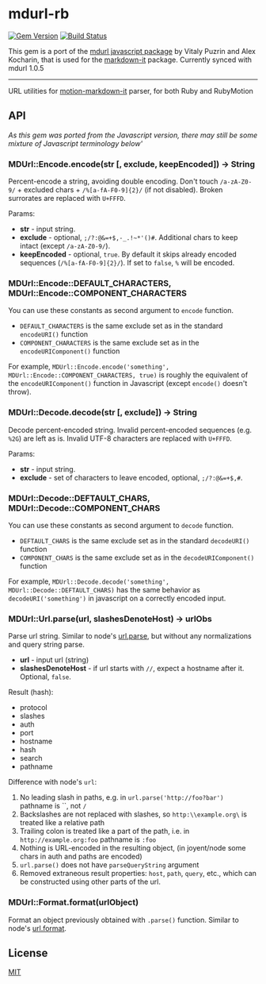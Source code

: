 # mdurl-rb

[![Gem Version](https://badge.fury.io/rb/mdurl-rb.svg)](http://badge.fury.io/rb/mdurl-rb)
[![Build Status](https://travis-ci.org/digitalmoksha/mdurl-rb.svg?branch=master)](https://travis-ci.org/digitalmoksha/mdurl-rb)

This gem is a port of the [mdurl javascript package](https://github.com/markdown-it/mdurl) by Vitaly Puzrin and Alex Kocharin, that is used for the [markdown-it](https://github.com/markdown-it/markdown-it) package.  Currently synced with mdurl 1.0.5

---

URL utilities for [motion-markdown-it](https://github.com/digitalmoksha/motion-markdown-it) parser, for both Ruby and RubyMotion

## API

_As this gem was ported from the Javascript version, there may still be some mixture of Javascript terminology below'_

### MDUrl::Encode.encode(str [, exclude, keepEncoded]) -> String

Percent-encode a string, avoiding double encoding. Don't touch `/a-zA-Z0-9/` +
excluded chars + `/%[a-fA-F0-9]{2}/` (if not disabled). Broken surrorates are
replaced with `U+FFFD`.

Params:

- __str__ - input string.
- __exclude__ - optional, `;/?:@&=+$,-_.!~*'()#`. Additional chars to keep intact
  (except `/a-zA-Z0-9/`).
- __keepEncoded__ - optional, `true`. By default it skips already encoded sequences
  (`/%[a-fA-F0-9]{2}/`). If set to `false`, `%` will be encoded.


### MDUrl::Encode::DEFAULT_CHARACTERS, MDUrl::Encode::COMPONENT_CHARACTERS

You can use these constants as second argument to `encode` function.

 - `DEFAULT_CHARACTERS` is the same exclude set as in the standard `encodeURI()` function
 - `COMPONENT_CHARACTERS` is the same exclude set as in the `encodeURIComponent()` function

For example, `MDUrl::Encode.encode('something', MDUrl::Encode::COMPONENT_CHARACTERS, true)` is roughly the equivalent of
the `encodeURIComponent()` function in Javascript (except `encode()` doesn't throw).


### MDUrl::Decode.decode(str [, exclude]) -> String

Decode percent-encoded string. Invalid percent-encoded sequences (e.g. `%2G`)
are left as is. Invalid UTF-8 characters are replaced with `U+FFFD`.


Params:

- __str__ - input string.
- __exclude__ - set of characters to leave encoded, optional, `;/?:@&=+$,#`.


### MDUrl::Decode::DEFTAULT_CHARS, MDUrl::Decode::COMPONENT_CHARS

You can use these constants as second argument to `decode` function.

 - `DEFTAULT_CHARS` is the same exclude set as in the standard `decodeURI()` function
 - `COMPONENT_CHARS` is the same exclude set as in the `decodeURIComponent()` function

For example, `MDUrl::Decode.decode('something', MDUrl::Decode::DEFTAULT_CHARS)` has the same behavior as
`decodeURI('something')` in javascript on a correctly encoded input.


### MDUrl::Url.parse(url, slashesDenoteHost) -> urlObs

Parse url string. Similar to node's [url.parse](http://nodejs.org/api/url.html#url_url_parse_urlstr_parsequerystring_slashesdenotehost), but without any
normalizations and query string parse.

 - __url__ - input url (string)
 - __slashesDenoteHost__ - if url starts with `//`, expect a hostname after it. Optional, `false`.

Result (hash):

- protocol
- slashes
- auth
- port
- hostname
- hash
- search
- pathname

Difference with node's `url`:

1. No leading slash in paths, e.g. in `url.parse('http://foo?bar')` pathname is
   ``, not `/`
2. Backslashes are not replaced with slashes, so `http:\\example.org\` is
   treated like a relative path
3. Trailing colon is treated like a part of the path, i.e. in
   `http://example.org:foo` pathname is `:foo`
4. Nothing is URL-encoded in the resulting object, (in joyent/node some chars
   in auth and paths are encoded)
5. `url.parse()` does not have `parseQueryString` argument
6. Removed extraneous result properties: `host`, `path`, `query`, etc.,
   which can be constructed using other parts of the url.


### MDUrl::Format.format(urlObject)

Format an object previously obtained with `.parse()` function. Similar to node's
[url.format](http://nodejs.org/api/url.html#url_url_format_urlobj).


## License

[MIT](https://github.com/markdown-it/mdurl/blob/master/LICENSE)
